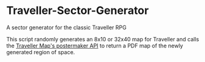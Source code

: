 # Traveller-Sector-Generator

A sector generator for the classic Traveller RPG

This script randomly generates an 8x10 or 32x40 map for Traveller and calls the [Traveller Map's postermaker API](https://travellermap.com/make/poster) to return a PDF map of the newly generated region of space.
